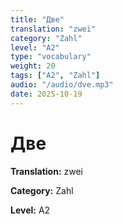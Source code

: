 ```yaml
---
title: "Две"
translation: "zwei"
category: "Zahl"
level: "A2"
type: "vocabulary"
weight: 20
tags: ["A2", "Zahl"]
audio: "/audio/dve.mp3"
date: 2025-10-19
---
```


# Две

**Translation:** zwei

**Category:** Zahl

**Level:** A2

